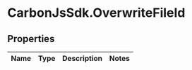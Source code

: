 # CarbonJsSdk.OverwriteFileId

## Properties

Name | Type | Description | Notes
------------ | ------------- | ------------- | -------------


